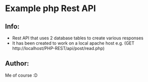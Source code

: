 # Example php Rest API

## Info: 
- Rest API that uses 2 database tables to create various responses
- It has been created to work on a local apache host e.g. (GET http://localhost/PHP-REST/api/post/read.php)

## Author:
  Me of course :D